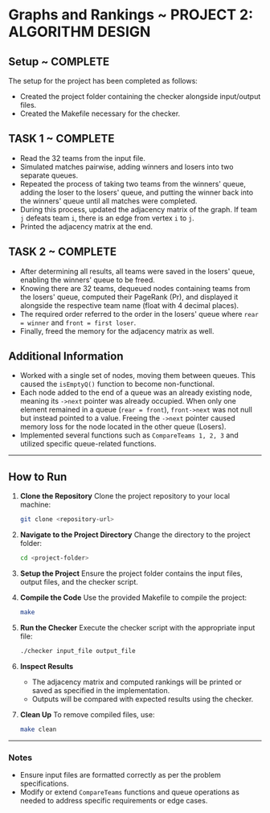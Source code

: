 # Graphs and Rankings ~ PROJECT 2: ALGORITHM DESIGN

## Setup ~ COMPLETE
The setup for the project has been completed as follows:

- Created the project folder containing the checker alongside input/output files.  
- Created the Makefile necessary for the checker.

## TASK 1 ~ COMPLETE
- Read the 32 teams from the input file.  
- Simulated matches pairwise, adding winners and losers into two separate queues.  
- Repeated the process of taking two teams from the winners' queue, adding the loser to the losers' queue, and putting the winner back into the winners' queue until all matches were completed.  
- During this process, updated the adjacency matrix of the graph. If team `j` defeats team `i`, there is an edge from vertex `i` to `j`.  
- Printed the adjacency matrix at the end.

## TASK 2 ~ COMPLETE
- After determining all results, all teams were saved in the losers' queue, enabling the winners' queue to be freed.  
- Knowing there are 32 teams, dequeued nodes containing teams from the losers' queue, computed their PageRank (Pr), and displayed it alongside the respective team name (float with 4 decimal places).  
- The required order referred to the order in the losers' queue where `rear = winner` and `front = first loser`.  
- Finally, freed the memory for the adjacency matrix as well.

## Additional Information
- Worked with a single set of nodes, moving them between queues. This caused the `isEmptyQ()` function to become non-functional.
- Each node added to the end of a queue was an already existing node, meaning its `->next` pointer was already occupied. When only one element remained in a queue (`rear = front`), `front->next` was not null but instead pointed to a value. Freeing the `->next` pointer caused memory loss for the node located in the other queue (Losers).
- Implemented several functions such as `CompareTeams 1, 2, 3` and utilized specific queue-related functions.

---

## How to Run

1. **Clone the Repository**
   Clone the project repository to your local machine:
   ```bash
   git clone <repository-url>
   ```

2. **Navigate to the Project Directory**
   Change the directory to the project folder:
   ```bash
   cd <project-folder>
   ```

3. **Setup the Project**
   Ensure the project folder contains the input files, output files, and the checker script.

4. **Compile the Code**
   Use the provided Makefile to compile the project:
   ```bash
   make
   ```

5. **Run the Checker**
   Execute the checker script with the appropriate input file:
   ```bash
   ./checker input_file output_file
   ```

6. **Inspect Results**
   - The adjacency matrix and computed rankings will be printed or saved as specified in the implementation.
   - Outputs will be compared with expected results using the checker.

7. **Clean Up**
   To remove compiled files, use:
   ```bash
   make clean
   ```

---

### Notes
- Ensure input files are formatted correctly as per the problem specifications.
- Modify or extend `CompareTeams` functions and queue operations as needed to address specific requirements or edge cases.
